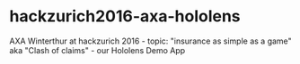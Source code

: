 # hackzurich2016-axa-hololens
AXA Winterthur at hackzurich 2016 - topic: "insurance as simple as a game" aka "Clash of claims" - our Hololens Demo App
